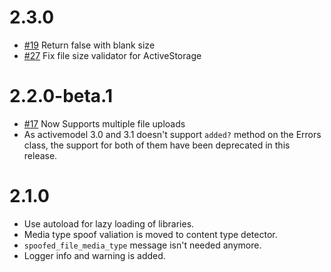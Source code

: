 # 2.3.0

* [#19](https://github.com/musaffa/file_validators/pull/19) Return false with blank size
* [#27](https://github.com/musaffa/file_validators/pull/27) Fix file size validator for ActiveStorage

# 2.2.0-beta.1

* [#17](https://github.com/musaffa/file_validators/pull/17) Now Supports multiple file uploads
* As activemodel 3.0 and 3.1 doesn't support `added?` method on the Errors class, the support for both of them have been deprecated in this release.

# 2.1.0

* Use autoload for lazy loading of libraries.
* Media type spoof valiation is moved to content type detector.
* `spoofed_file_media_type` message isn't needed anymore.
* Logger info and warning is added.
